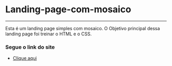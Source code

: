 # Landing-page-com-mosaico
 ---
 Esta é um landing page simples com mosaico. O Objetivo principal dessa landing page foi treinar o HTML e o CSS.
### Segue o link do site
* [Clique aqui](https://lucas4zeved0.github.io/Landing-page-com-mosaico/)
